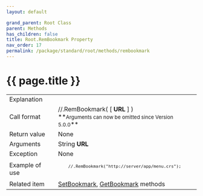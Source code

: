 ```yaml
---
layout: default

grand_parent: Root Class
parent: Methods
has_children: false
title: Root.RemBookmark Property
nav_order: 17
permalink: /package/standard/root/methods/rembookmark
---
```

# {{ page.title }}

<table>
  <tr>
    <td>Explanation</td>
    <td colspan="2"></td>
  </tr>
  <tr>
    <td>Call format</td>
    <td colspan="2">//.RemBookmark( [ <b>URL</b> ] )<br>**<small>Arguments can now be omitted since Version 5.0.0</small>**</td>
  </tr>
  <tr>
    <td>Return value</td>
    <td colspan="2">None</td>
  </tr>  
  <tr>
    <td>Arguments</td>
    <td>String <b>URL</b></td>
    <td></td>
  </tr>
  <tr>
    <td>Exception</td>
    <td colspan="2">None</td>
  </tr>
  <tr>
    <td>Example of use</td>
    <td colspan="2">
    <code><pre>
    //.RemBookmark("http://server/app/menu.crs");
    </pre></code></td>
  </tr>
  <tr>
    <td>Related item</td>
    <td colspan="2"><a href="/package/standard/root/methods/setbookmark">SetBookmark</a>, <a href="/package/standard/root/methods/getbookmark">GetBookmark</a> methods</td>
  </tr>
</table>



